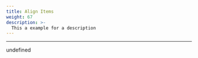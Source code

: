 ```yaml
---
title: Align Items
weight: 67
description: >-
  This a example for a description
---
```


---

undefined
